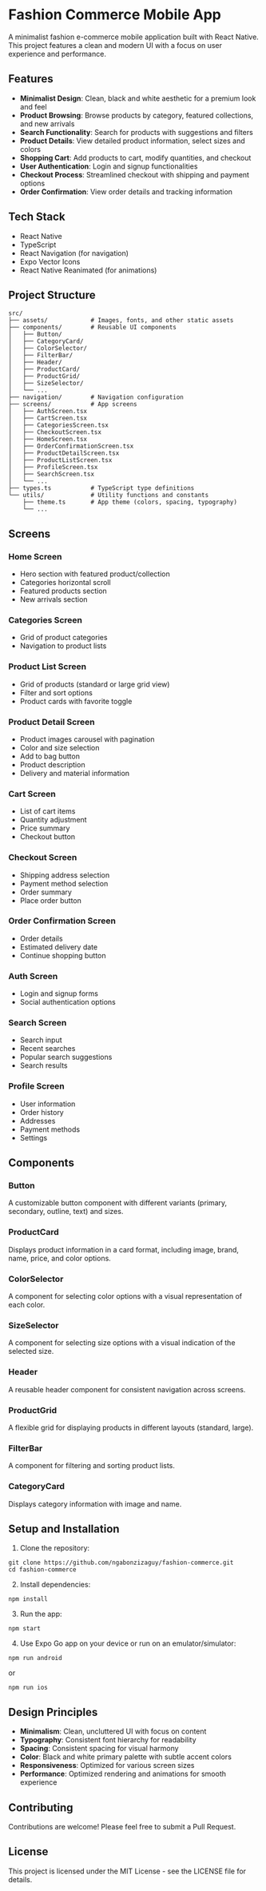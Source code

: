 # Fashion Commerce Mobile App

A minimalist fashion e-commerce mobile application built with React Native. This project features a clean and modern UI with a focus on user experience and performance.

## Features

- **Minimalist Design**: Clean, black and white aesthetic for a premium look and feel
- **Product Browsing**: Browse products by category, featured collections, and new arrivals
- **Search Functionality**: Search for products with suggestions and filters
- **Product Details**: View detailed product information, select sizes and colors
- **Shopping Cart**: Add products to cart, modify quantities, and checkout
- **User Authentication**: Login and signup functionalities
- **Checkout Process**: Streamlined checkout with shipping and payment options
- **Order Confirmation**: View order details and tracking information

## Tech Stack

- React Native
- TypeScript
- React Navigation (for navigation)
- Expo Vector Icons
- React Native Reanimated (for animations)

## Project Structure

```
src/
├── assets/            # Images, fonts, and other static assets
├── components/        # Reusable UI components
│   ├── Button/
│   ├── CategoryCard/
│   ├── ColorSelector/
│   ├── FilterBar/
│   ├── Header/
│   ├── ProductCard/
│   ├── ProductGrid/
│   ├── SizeSelector/
│   └── ...
├── navigation/        # Navigation configuration
├── screens/           # App screens
│   ├── AuthScreen.tsx
│   ├── CartScreen.tsx
│   ├── CategoriesScreen.tsx
│   ├── CheckoutScreen.tsx
│   ├── HomeScreen.tsx
│   ├── OrderConfirmationScreen.tsx
│   ├── ProductDetailScreen.tsx
│   ├── ProductListScreen.tsx
│   ├── ProfileScreen.tsx
│   ├── SearchScreen.tsx
│   └── ...
├── types.ts           # TypeScript type definitions
└── utils/             # Utility functions and constants
    ├── theme.ts       # App theme (colors, spacing, typography)
    └── ...
```

## Screens

### Home Screen
- Hero section with featured product/collection
- Categories horizontal scroll
- Featured products section
- New arrivals section

### Categories Screen
- Grid of product categories
- Navigation to product lists

### Product List Screen
- Grid of products (standard or large grid view)
- Filter and sort options
- Product cards with favorite toggle

### Product Detail Screen
- Product images carousel with pagination
- Color and size selection
- Add to bag button
- Product description
- Delivery and material information

### Cart Screen
- List of cart items
- Quantity adjustment
- Price summary
- Checkout button

### Checkout Screen
- Shipping address selection
- Payment method selection
- Order summary
- Place order button

### Order Confirmation Screen
- Order details
- Estimated delivery date
- Continue shopping button

### Auth Screen
- Login and signup forms
- Social authentication options

### Search Screen
- Search input
- Recent searches
- Popular search suggestions
- Search results

### Profile Screen
- User information
- Order history
- Addresses
- Payment methods
- Settings

## Components

### Button
A customizable button component with different variants (primary, secondary, outline, text) and sizes.

### ProductCard
Displays product information in a card format, including image, brand, name, price, and color options.

### ColorSelector
A component for selecting color options with a visual representation of each color.

### SizeSelector
A component for selecting size options with a visual indication of the selected size.

### Header
A reusable header component for consistent navigation across screens.

### ProductGrid
A flexible grid for displaying products in different layouts (standard, large).

### FilterBar
A component for filtering and sorting product lists.

### CategoryCard
Displays category information with image and name.

## Setup and Installation

1. Clone the repository:
```
git clone https://github.com/ngabonzizaguy/fashion-commerce.git
cd fashion-commerce
```

2. Install dependencies:
```
npm install
```

3. Run the app:
```
npm start
```

4. Use Expo Go app on your device or run on an emulator/simulator:
```
npm run android
```
or
```
npm run ios
```

## Design Principles

- **Minimalism**: Clean, uncluttered UI with focus on content
- **Typography**: Consistent font hierarchy for readability
- **Spacing**: Consistent spacing for visual harmony
- **Color**: Black and white primary palette with subtle accent colors
- **Responsiveness**: Optimized for various screen sizes
- **Performance**: Optimized rendering and animations for smooth experience

## Contributing

Contributions are welcome! Please feel free to submit a Pull Request.

## License

This project is licensed under the MIT License - see the LICENSE file for details.